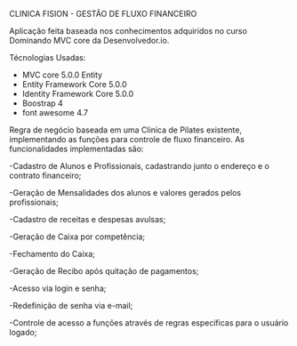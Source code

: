 CLINICA FISION - GESTÃO DE FLUXO FINANCEIRO

Aplicação feita baseada nos conhecimentos adquiridos no curso Dominando MVC core da Desenvolvedor.io.

Técnologias Usadas:

 - MVC core 5.0.0 Entity 
 - Entity Framework Core 5.0.0 
 - Identity Framework Core 5.0.0 
 - Boostrap 4 
 - font awesome 4.7
 
 Regra de negócio baseada em uma Clinica de Pilates existente, implementando as funções para controle de fluxo financeiro. As funcionalidades implementadas são:

-Cadastro de Alunos e Profissionais, cadastrando junto o endereço e o contrato financeiro;

-Geração de Mensalidades dos alunos e valores gerados pelos profissionais;

-Cadastro de receitas e despesas avulsas;

-Geração de Caixa por competência;

-Fechamento do Caixa;

-Geração de Recibo após quitação de pagamentos;

-Acesso via login e senha;

-Redefinição de senha via e-mail;

-Controle de acesso a funções através de regras especificas para o usuário logado;
